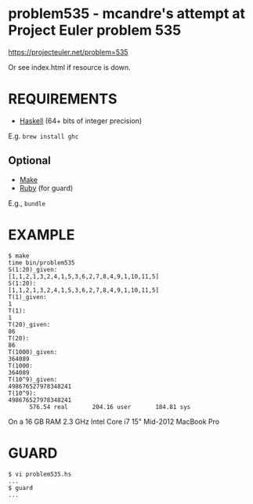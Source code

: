 # problem535 - mcandre's attempt at Project Euler problem 535

https://projecteuler.net/problem=535

Or see index.html if resource is down.

# REQUIREMENTS

* [Haskell](https://www.haskell.org/) (64+ bits of integer precision)

E.g. `brew install ghc`

## Optional

* [Make](https://www.gnu.org/software/make/)
* [Ruby](http://www.ruby-lang.org/en/) (for guard)

E.g., `bundle`

# EXAMPLE

```
$ make
time bin/problem535
S(1:20)_given:
[1,1,2,1,3,2,4,1,5,3,6,2,7,8,4,9,1,10,11,5]
S(1:20):
[1,1,2,1,3,2,4,1,5,3,6,2,7,8,4,9,1,10,11,5]
T(1)_given:
1
T(1):
1
T(20)_given:
86
T(20):
86
T(1000)_given:
364089
T(1000:
364089
T(10^9)_given:
498676527978348241
T(10^9):
498676527978348241
      576.54 real       204.16 user       184.81 sys
```

On a 16 GB RAM 2.3 GHz Intel Core i7 15" Mid-2012 MacBook Pro

# GUARD

```
$ vi problem535.hs
...
$ guard
...
```
